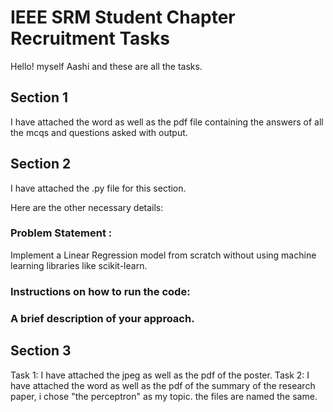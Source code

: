 
# IEEE SRM Student Chapter Recruitment Tasks
Hello! 
myself Aashi and these are all the tasks. 


## Section 1
I have attached the word as well as the pdf file containing the answers of all the mcqs and questions asked with output.
## Section 2

I have attached the .py file for this section. 

Here are the other necessary details: 

### Problem Statement : 

Implement a Linear Regression model from scratch without using machine learning libraries like scikit-learn. 

### Instructions on how to run the code:



### A brief description of your approach. 






## Section 3

Task 1: I have attached the jpeg as well as the pdf of the poster. 
Task 2: I have attached the word as well as the pdf of the summary of the research paper, i chose "the perceptron" as my topic. the files are named the same.
